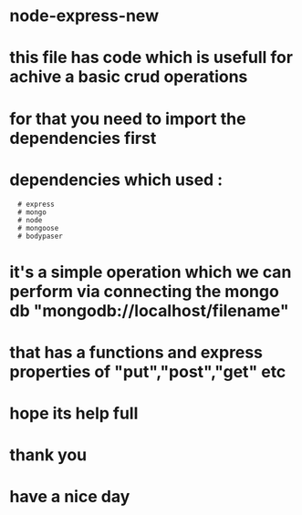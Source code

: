 # node-express-new
# this file has code which is usefull for achive a basic crud operations 
# for that you need to import the dependencies first
# dependencies which used :
      # express
      # mongo
      # node
      # mongoose
      # bodypaser
 # it's a simple operation which we can perform via connecting the mongo db "mongodb://localhost/filename"
 # that has a functions and express properties of "put","post","get" etc 
 
 
 # hope its help full 
 # thank you
 # have a nice day
